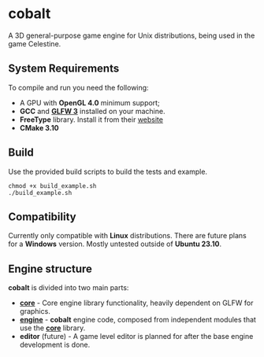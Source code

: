 # cobalt
A 3D general-purpose game engine for Unix distributions, being used in the game Celestine.

## System Requirements
To compile and run you need the following:
- A GPU with **OpenGL 4.0** minimum support;
- **GCC** and [**GLFW 3**](https://stackoverflow.com/questions/17768008/how-to-build-install-glfw-3-and-use-it-in-a-linux-project) installed on your machine.
- **FreeType** library. Install it from their [website](https://freetype.org/)
- **CMake 3.10**

## Build
Use the provided build scripts to build the tests and example.

```
chmod +x build_example.sh 
./build_example.sh
```

## Compatibility
Currently only compatible with **Linux** distributions. There are future plans for a **Windows** version. Mostly untested outside of **Ubuntu 23.10**.

## Engine structure
**cobalt** is divided into two main parts:
- [**core**](https://github.com/teoemeaesse/cobalt-engine/tree/main/cobalt/core) - Core engine library functionality, heavily dependent on GLFW for graphics.
- [**engine**](https://github.com/teoemeaesse/cobalt-engine/tree/main/cobalt/engine) - **cobalt** engine code, composed from independent modules that use the [**core**](https://github.com/teoemeaesse/cobalt-engine/tree/main/cobalt/core) library.
- **editor** (future) - A game level editor is planned for after the base engine development is done.